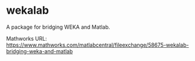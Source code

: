 # wekalab
A package for bridging WEKA and Matlab. 

Mathworks URL: https://www.mathworks.com/matlabcentral/fileexchange/58675-wekalab-bridging-weka-and-matlab

